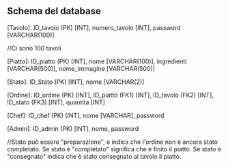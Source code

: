 ## Schema del database

[Tavolo]: ID_tavolo (PK) [INT], numero_tavolo [INT], password [VARCHAR(100)]

//Ci sono 100 tavoli

[Piatto]: ID_piatto (PK) [INT], nome [VARCHAR(100)], ingredienti [VARCHAR(500)], nome_immagine [VARCHAR(500)]

[Stato]: ID_Stato (PK) [INT], nome [VARCHAR(2)]

[Ordine]: ID_ordine (PK) [INT], ID_piatto (FK1) [INT], ID_tavolo (FK2) [INT], ID_stato (FK3) [INT],  quantita [INT]

[Chef]: ID_chef (PK) [INT], nome [VARCHAR], password

[Admin]: ID_admin (PK) [INT], nome, password

//Stato può essere "preparazione", e indica che l'ordine non è ancora stato completato. Se stato è "completato" significa che è finito il piatto. Se stato è "consegnato" indica che è stato consegnato al tavolo il piatto.

